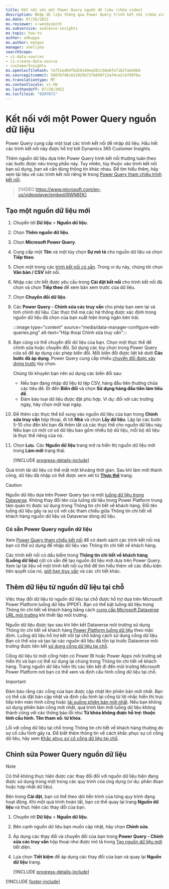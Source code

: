 ```yaml
---
title: Kết nối với một Power Query nguồn dữ liệu (chứa video)
description: Nhập dữ liệu thông qua Power Query trình kết nối (chứa video).
ms.date: 07/26/2022
ms.reviewer: v-wendysmith
ms.subservice: audience-insights
ms.topic: how-to
author: adkuppa
ms.author: matgos
manager: shellyha
searchScope:
- ci-data-sources
- ci-create-data-source
- customerInsights
ms.openlocfilehash: 7af51ed04fbd28149ea501c58e6fe71b5fa6d4b6
ms.sourcegitcommit: 5807b7d8c822925b727b099713a74ce2cb7897ba
ms.translationtype: MT
ms.contentlocale: vi-VN
ms.lasthandoff: 07/28/2022
ms.locfileid: "9207071"
---
```

# <a name="connect-to-a-power-query-data-source"></a>Kết nối với một Power Query nguồn dữ liệu

Power Query cung cấp một loạt các trình kết nối để nhập dữ liệu. Hầu hết các trình kết nối này được hỗ trợ bởi Dynamics 365 Customer Insights.

Thêm nguồn dữ liệu dựa trên Power Query trình kết nối thường tuân theo các bước được nêu trong phần này. Tuy nhiên, tùy thuộc vào trình kết nối bạn sử dụng, bạn sẽ cần dùng thông tin khác nhau. Để tìm hiểu thêm, hãy xem tài liệu về các trình kết nối riêng lẻ trong [Power Query tham chiếu trình kết nối](/power-query/connectors/).

> [!VIDEO https://www.microsoft.com/en-us/videoplayer/embed/RWN6EK]

## <a name="create-a-new-data-source"></a>Tạo một nguồn dữ liệu mới

1. Chuyển tới **Dữ liệu** > **Nguồn dữ liệu**.

1. Chọn **Thêm nguồn dữ liệu**.

1. Chọn **Microsoft Power Query**.

1. Cung cấp một **Tên** và một tùy chọn **Sự mô tả** cho nguồn dữ liệu và chọn **Tiếp theo**.

1. Chọn một trong các [trình kết nối có sẵn](#available-power-query-data-sources). Trong ví dụ này, chúng tôi chọn **Văn bản / CSV** kết nối.

1. Nhập các chi tiết được yêu cầu trong **Cài đặt kết nối** cho trình kết nối đã chọn và chọn **Tiếp theo** để xem bản xem trước của dữ liệu.

1. Chọn **Chuyển đổi dữ liệu**.

1. Các **Power Query - Chỉnh sửa các truy vấn** cho phép bạn xem lại và tinh chỉnh dữ liệu. Các thực thể mà các hệ thống được xác định trong nguồn dữ liệu đã chọn của bạn xuất hiện trong ngăn bên trái.

   :::image type="content" source="media/data-manager-configure-edit-queries.png" alt-text="Hộp thoại Chỉnh sửa truy vấn":::

1. Bạn cũng có thể chuyển đổi dữ liệu của bạn. Chọn một thực thể để chỉnh sửa hoặc chuyển đổi. Sử dụng các tùy chọn trong Power Query cửa sổ để áp dụng các phép biến đổi. Mỗi biến đổi được liệt kê dưới **Các bước đã áp dụng**. Power Query cung cấp nhiều [chuyển đổi được xây dựng trước](/power-query/power-query-what-is-power-query#transformations) tùy chọn.

   Chúng tôi khuyên bạn nên sử dụng các biến đổi sau:

   - Nếu bạn đang nhập dữ liệu từ tệp CSV, hàng đầu tiên thường chứa các tiêu đề. Đi đến **Biến đổi** và chọn **Sử dụng hàng đầu tiên làm tiêu đề**.
   - Đảm bảo loại dữ liệu được đặt phù hợp. Ví dụ: đối với các trường ngày, hãy chọn một loại ngày.

1. Để thêm các thực thể bổ sung vào nguồn dữ liệu của bạn trong **Chỉnh sửa truy vấn** hộp thoại, đi tới **Nhà** và chọn **Lấy dữ liệu**. Lặp lại các bước 5-10 cho đến khi bạn đã thêm tất cả các thực thể cho nguồn dữ liệu này. Nếu bạn có một cơ sở dữ liệu bao gồm nhiều bộ dữ liệu, mỗi bộ dữ liệu là thực thể riêng của nó.

1. Chọn **Lưu.** Các **Nguồn dữ liệu** trang mở ra hiển thị nguồn dữ liệu mới trong **Làm mới** trạng thái.

   [!INCLUDE [progress-details-include](includes/progress-details-pane.md)]

Quá trình tải dữ liệu có thể mất một khoảng thời gian. Sau khi làm mới thành công, dữ liệu đã nhập có thể được xem xét từ [**Thực thể**](entities.md) trang.

> [!CAUTION]
> Nguồn dữ liệu dựa trên Power Query tạo ra một [luồng dữ liệu trong Dataverse](/power-query/dataflows/overview-dataflows-across-power-platform-dynamics-365). Không thay đổi tên của luồng dữ liệu trong Power Platform trung tâm quản trị được sử dụng trong Thông tin chi tiết về khách hàng. Đổi tên luồng dữ liệu gây ra sự cố với các tham chiếu giữa Thông tin chi tiết về khách hàng nguồn dữ liệu và Dataverse dòng dữ liệu.

### <a name="available-power-query-data-sources"></a>Có sẵn Power Query nguồn dữ liệu

Xem [Power Query tham chiếu kết nối](/power-query/connectors/) để có danh sách các trình kết nối mà bạn có thể sử dụng để nhập dữ liệu vào Thông tin chi tiết về khách hàng.

Các trình kết nối có dấu kiểm trong **Thông tin chi tiết về khách hàng (Luồng dữ liệu)** cột có sẵn để tạo nguồn dữ liệu mới dựa trên Power Query. Xem lại tài liệu về một trình kết nối cụ thể để tìm hiểu thêm về các điều kiện tiên quyết của nó, [giới hạn truy vấn](/power-query/power-query-online-limits) và các chi tiết khác.

## <a name="add-data-from-on-premises-data-sources"></a>Thêm dữ liệu từ nguồn dữ liệu tại chỗ

Việc thay đổi dữ liệu từ nguồn dữ liệu tại chỗ được hỗ trợ dựa trên Microsoft Power Platform luồng dữ liệu (PPDF). Bạn có thể bật luồng dữ liệu trong Thông tin chi tiết về khách hàng bằng cách [cung cấp Microsoft Dataverse URL môi trường](create-environment.md) khi thiết lập môi trường.

Nguồn dữ liệu được tạo sau khi liên kết Dataverse môi trường sử dụng Thông tin chi tiết về khách hàng [Power Platform luồng dữ liệu](/power-query/dataflows/overview-dataflows-across-power-platform-dynamics-365) theo mặc định. Luồng dữ liệu hỗ trợ kết nối tại chỗ bằng cách sử dụng cổng dữ liệu. Bạn có thể xóa và tạo lại các nguồn dữ liệu đã tồn tại trước Dataverse môi trường được liên kết [sử dụng cổng dữ liệu tại chỗ](/data-integration/gateway/service-gateway-app).

Cổng dữ liệu từ một cổng hiện có Power BI hoặc Power Apps môi trường sẽ hiển thị và bạn có thể sử dụng lại chúng trong Thông tin chi tiết về khách hàng. Trang nguồn dữ liệu hiển thị các liên kết đi đến môi trường Microsoft Power Platform nơi bạn có thể xem và định cấu hình cổng dữ liệu tại chỗ.

> [!IMPORTANT]
> Đảm bảo rằng các cổng của bạn được cập nhật lên phiên bản mới nhất. Bạn có thể cài đặt bản cập nhật và định cấu hình lại cổng từ lời nhắc hiển thị trực tiếp trên màn hình cổng hoặc [tải xuống phiên bản mới nhất](https://powerapps.microsoft.com/downloads/). Nếu bạn không sử dụng phiên bản cổng mới nhất, quá trình làm mới luồng dữ liệu không thành công với các thông báo lỗi như **Từ khóa không được hỗ trợ: thuộc tính cấu hình. Tên tham số: từ khóa**.
>
> Lỗi với cổng dữ liệu tại chỗ trong Thông tin chi tiết về khách hàng thường do sự cố cấu hình gây ra. Để biết thêm thông tin về cách khắc phục sự cố cổng dữ liệu, hãy xem [Khắc phục sự cố cổng dữ liệu tại chỗ](/data-integration/gateway/service-gateway-tshoot).

## <a name="edit-power-query-data-sources"></a>Chỉnh sửa Power Query nguồn dữ liệu

> [!NOTE]
> Có thể không thực hiện được các thay đổi đối với nguồn dữ liệu hiện đang được sử dụng trong một trong các quy trình của ứng dụng (ví dụ: phân đoạn hoặc hợp nhất dữ liệu).
>
> Bên trong **Cài đặt**, bạn có thể theo dõi tiến trình của từng quy trình đang hoạt động. Khi một quá trình hoàn tất, bạn có thể quay lại trang **Nguồn dữ liệu** và thực hiện các thay đổi của bạn.

1. Chuyển tới **Dữ liệu** > **Nguồn dữ liệu**.

1. Bên cạnh nguồn dữ liệu bạn muốn cập nhật, hãy chọn **Chỉnh sửa**.

1. Áp dụng các thay đổi và chuyển đổi của bạn trong **Power Query - Chỉnh sửa các truy vấn** hộp thoại như được mô tả trong [Tạo nguồn dữ liệu mới](#create-a-new-data-source) tiết diện.

1. Lựa chọn **Tiết kiệm** để áp dụng các thay đổi của bạn và quay lại **Nguồn dữ liệu** trang.

   [!INCLUDE [progress-details-include](includes/progress-details-pane.md)]

[!INCLUDE [footer-include](includes/footer-banner.md)]
